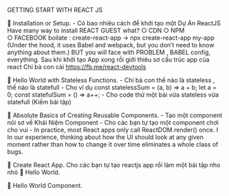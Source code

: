 GETTING START WITH REACT JS

 Installation or Setup.
    - Có bao nhiêu cách để khởi tạo một Dự Án ReactJS
    Have many way to install REACT
	GUEST what?
		○ CDN
		○ NPM    
		○ FACEBOOK boilate : create-react-app  ->  npx create-react-app my-app
        (Under the hood, it uses Babel and webpack, but you don’t need to know anything about them.)
    BUT you will face with PROBLEM , BABEL config, everything.
    Sau khi khởi tạo App xong rồi giới thiêu sơ cấu trúc app của react
    Chỉ bà con cài https://fb.me/react-devtools

 Hello World with Stateless Functions.
    - Chỉ bà con thế nào là stateless , thế nào là statefull
    - Cho ví dụ 
        const statelessSum = (a, b) => a + b;
        let a = 0;
        const statefulSum = () => a++;
    - Cho code thử một bài vừa stateless vừa statefull (Kiếm bài tập)

 Absolute Basics of Creating Reusable Components.
    - Tạo một component nói sơ về Khái Niệm Component 
    - Cho các bạn tự tạo một component chơi cho vui
    - In practice, most React apps only call ReactDOM.render() once. I
    In our experience, thinking about how the UI should look at any given moment rather than how to change it over time eliminates a whole class of bugs.

 Create React App.
    Cho các bạn tự tạo reactjs app rồi làm một bài tập nho nhỏ
 Hello World.

 Hello World Component.